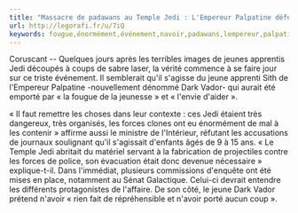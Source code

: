 ```yaml
---
title: "Massacre de padawans au Temple Jedi : L'Empereur Palpatine défend son apprenti et parle de « fougue de la jeunesse"
url: http://legorafi.fr/u/7iQ
keywords: fougue,énormément,événement,navoir,padawans,lempereur,palpatine,jeune,vador,temple,évacuation,dark,forces,massacre,apprenti,jeunesse,quil,jedi,défend
---
```

Coruscant -- Quelques jours après les terribles images de jeunes apprentis Jedi découpés à coups de sabre laser, la vérité commence à se faire jour sur ce triste événement. Il semblerait qu'il s'agisse du jeune apprenti Sith de l'Empereur Palpatine -nouvellement dénommé Dark Vador- qui aurait été emporté par « la fougue de la jeunesse » et « l'envie d'aider ».

« Il faut remettre les choses dans leur contexte : ces Jedi étaient très dangereux, très organisés, les forces clones ont eu énormément de mal à les contenir » affirme aussi le ministre de l'Intérieur, réfutant les accusations de journaux soulignant qu'il s'agissait d'enfants âgés de 9 à 15 ans. « Le Temple Jedi abritait du matériel servant à la fabrication de projectiles contre les forces de police, son évacuation était donc devenue nécessaire » explique-t-il. Dans l'immédiat, plusieurs commissions d'enquête ont été mises en place, notamment au Sénat Galactique. Celui-ci devrait entendre les différents protagonistes de l'affaire. De son côté, le jeune Dark Vador prétend n'avoir « rien fait de répréhensible et n'avoir porté aucun coup ».
